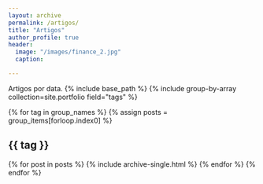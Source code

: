 ```yaml
---
layout: archive
permalink: /artigos/
title: "Artigos"
author_profile: true
header:
  image: "/images/finance_2.jpg"  
  caption:

---
```

Artigos por data.
{% include base_path %}
{% include group-by-array collection=site.portfolio field="tags" %}

{% for tag in group_names %}
  {% assign posts = group_items[forloop.index0] %}
  <h2 id="{{ tag | slugify }}" class="archive__subtitle">{{ tag }}</h2>
  {% for post in posts %}
    {% include archive-single.html %}
  {% endfor %}
{% endfor %}
